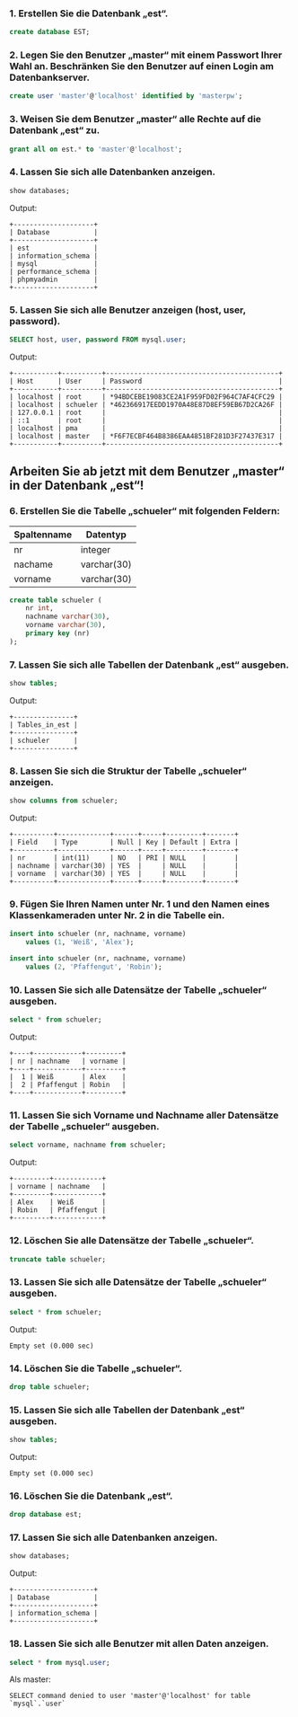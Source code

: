 ### 1. Erstellen Sie die Datenbank „est“.

```sql
create database EST;
```

### 2. Legen Sie den Benutzer „master“ mit einem Passwort Ihrer Wahl an. Beschränken Sie den Benutzer auf einen Login am Datenbankserver.

```sql
create user 'master'@'localhost' identified by 'masterpw';
```

### 3. Weisen Sie dem Benutzer „master“ alle Rechte auf die Datenbank „est“ zu.

```sql
grant all on est.* to 'master'@'localhost';
```

### 4. Lassen Sie sich alle Datenbanken anzeigen.

```sql
show databases;
```

Output:

```
+--------------------+
| Database           |
+--------------------+
| est                |
| information_schema |
| mysql              |
| performance_schema |
| phpmyadmin         |
+--------------------+
```

### 5. Lassen Sie sich alle Benutzer anzeigen (host, user, password).

```sql
SELECT host, user, password FROM mysql.user;
```

Output:

```
+-----------+----------+-------------------------------------------+
| Host      | User     | Password                                  |
+-----------+----------+-------------------------------------------+
| localhost | root     | *94BDCEBE19083CE2A1F959FD02F964C7AF4CFC29 |
| localhost | schueler | *462366917EEDD1970A48E87D8EF59EB67D2CA26F |
| 127.0.0.1 | root     |                                           |
| ::1       | root     |                                           |
| localhost | pma      |                                           |
| localhost | master   | *F6F7ECBF464B8386EAA4851BF281D3F27437E317 |
+-----------+----------+-------------------------------------------+
```

## Arbeiten Sie ab jetzt mit dem Benutzer „master“ in der Datenbank „est“!

### 6. Erstellen Sie die Tabelle „schueler“ mit folgenden Feldern:

| Spaltenname | Datentyp    |
|-------------|-------------|
| nr          | integer     |
| nachame     | varchar(30) |
| vorname     | varchar(30) |

```sql
create table schueler (
    nr int, 
    nachname varchar(30), 
    vorname varchar(30), 
    primary key (nr)
);
```

### 7. Lassen Sie sich alle Tabellen der Datenbank „est“ ausgeben.

```sql
show tables;
```

Output:

```
+---------------+
| Tables_in_est |
+---------------+
| schueler      |
+---------------+
```

### 8. Lassen Sie sich die Struktur der Tabelle „schueler“ anzeigen.

```sql
show columns from schueler;
```

Output:

```
+----------+-------------+------+-----+---------+-------+
| Field    | Type        | Null | Key | Default | Extra |
+----------+-------------+------+-----+---------+-------+
| nr       | int(11)     | NO   | PRI | NULL    |       |
| nachname | varchar(30) | YES  |     | NULL    |       |
| vorname  | varchar(30) | YES  |     | NULL    |       |
+----------+-------------+------+-----+---------+-------+
```

### 9. Fügen Sie Ihren Namen unter Nr. 1 und den Namen eines Klassenkameraden unter Nr. 2 in die Tabelle ein.

```sql
insert into schueler (nr, nachname, vorname) 
    values (1, 'Weiß', 'Alex');

insert into schueler (nr, nachname, vorname) 
    values (2, 'Pfaffengut', 'Robin');
```

### 10. Lassen Sie sich alle Datensätze der Tabelle „schueler“ ausgeben.

```sql
select * from schueler;
```

Output:

```
+----+------------+---------+
| nr | nachname   | vorname |
+----+------------+---------+
|  1 | Weiß       | Alex    |
|  2 | Pfaffengut | Robin   |
+----+------------+---------+
```

### 11. Lassen Sie sich Vorname und Nachname aller Datensätze der Tabelle „schueler“ ausgeben.

```sql
select vorname, nachname from schueler;
```

Output:

```
+---------+------------+
| vorname | nachname   |
+---------+------------+
| Alex    | Weiß       |
| Robin   | Pfaffengut |
+---------+------------+
```

### 12. Löschen Sie alle Datensätze der Tabelle „schueler“.

```sql
truncate table schueler;
```

### 13. Lassen Sie sich alle Datensätze der Tabelle „schueler“ ausgeben.

```sql
select * from schueler;
```

Output:

```
Empty set (0.000 sec)
```

### 14. Löschen Sie die Tabelle „schueler“.

```sql
drop table schueler;
```

### 15. Lassen Sie sich alle Tabellen der Datenbank „est“ ausgeben.

```sql
show tables;
```

Output:

```
Empty set (0.000 sec)
```

### 16. Löschen Sie die Datenbank „est“.

```sql
drop database est;
```

### 17. Lassen Sie sich alle Datenbanken anzeigen.

```sql
show databases;
```

Output:

```
+--------------------+
| Database           |
+--------------------+
| information_schema |
+--------------------+
```

### 18. Lassen Sie sich alle Benutzer mit allen Daten anzeigen.

```sql
select * from mysql.user;
```

Als master:

```
SELECT command denied to user 'master'@'localhost' for table `mysql`.`user`
```
